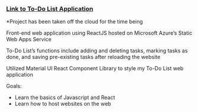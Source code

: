 ### [Link to To-Do List Application](https://wonderful-beach-0cbb32e10.2.azurestaticapps.net/)
*Project has been taken off the cloud for the time being

Front-end web application using ReactJS hosted on Microsoft Azure’s Static Web Apps Service

To-Do List’s functions include adding and deleting tasks, marking tasks as done, and saving pre-existing tasks
after reloading the website

Utilized Material UI React Component Library to style my To-Do List web application

Goals:
* Learn the basics of Javascript and React
* Learn how to host websites on the web
